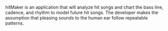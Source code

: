 hitMaker is an application that will analyze hit songs and chart the bass line, cadence, and rhythm to model future hit songs. The developer makes the assumption that pleasing sounds to the human ear follow repeatable patterns.
